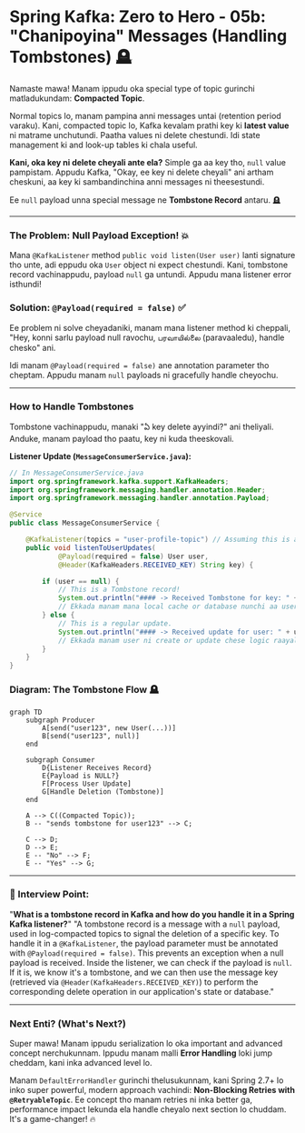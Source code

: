 # Spring Kafka: Zero to Hero - 05b: "Chanipoyina" Messages (Handling Tombstones) 🪦

Namaste mawa! Manam ippudu oka special type of topic gurinchi matladukundam: **Compacted Topic**.

Normal topics lo, manam pampina anni messages untai (retention period varaku). Kani, compacted topic lo, Kafka kevalam prathi key ki **latest value** ni matrame unchutundi. Paatha values ni delete chestundi. Idi state management ki and look-up tables ki chala useful.

**Kani, oka key ni delete cheyali ante ela?**
Simple ga aa key tho, `null` value pampistam. Appudu Kafka, "Okay, ee key ni delete cheyali" ani artham cheskuni, aa key ki sambandinchina anni messages ni theesestundi.

Ee `null` payload unna special message ne **Tombstone Record** antaru. 🪦

---

### The Problem: Null Payload Exception! 💥

Mana `@KafkaListener` method `public void listen(User user)` lanti signature tho unte, adi eppudu oka `User` object ni expect chestundi. Kani, tombstone record vachinappudu, payload `null` ga untundi. Appudu mana listener error isthundi!

### Solution: `@Payload(required = false)` ✅

Ee problem ni solve cheyadaniki, manam mana listener method ki cheppali, "Hey, konni sarlu payload null ravochu, பரவாயில்லை (paravaaledu), handle chesko" ani.

Idi manam `@Payload(required = false)` ane annotation parameter tho cheptam. Appudu manam `null` payloads ni gracefully handle cheyochu.

---

### How to Handle Tombstones

Tombstone vachinappudu, manaki "ఏ key delete ayyindi?" ani theliyali. Anduke, manam payload tho paatu, key ni kuda theeskovali.

**Listener Update (`MessageConsumerService.java`):**

```java
// In MessageConsumerService.java
import org.springframework.kafka.support.KafkaHeaders;
import org.springframework.messaging.handler.annotation.Header;
import org.springframework.messaging.handler.annotation.Payload;

@Service
public class MessageConsumerService {

    @KafkaListener(topics = "user-profile-topic") // Assuming this is a compacted topic
    public void listenToUserUpdates(
            @Payload(required = false) User user,
            @Header(KafkaHeaders.RECEIVED_KEY) String key) {

        if (user == null) {
            // This is a Tombstone record!
            System.out.println("#### -> Received Tombstone for key: " + key + ". Deleting user data...");
            // Ekkada manam mana local cache or database nunchi aa user ni delete chese logic raayali.
        } else {
            // This is a regular update.
            System.out.println("#### -> Received update for user: " + user);
            // Ekkada manam user ni create or update chese logic raayali.
        }
    }
}
```

### Diagram: The Tombstone Flow 🪦

```mermaid
graph TD
    subgraph Producer
        A[send("user123", new User(...))]
        B[send("user123", null)]
    end

    subgraph Consumer
        D{Listener Receives Record}
        E{Payload is NULL?}
        F[Process User Update]
        G[Handle Deletion (Tombstone)]
    end

    A --> C((Compacted Topic));
    B -- "sends tombstone for user123" --> C;

    C --> D;
    D --> E;
    E -- "No" --> F;
    E -- "Yes" --> G;
```

---

### 📝 Interview Point:

"**What is a tombstone record in Kafka and how do you handle it in a Spring Kafka listener?**"
"A tombstone record is a message with a `null` payload, used in log-compacted topics to signal the deletion of a specific key.
To handle it in a `@KafkaListener`, the payload parameter must be annotated with `@Payload(required = false)`. This prevents an exception when a null payload is received. Inside the listener, we can check if the payload is `null`. If it is, we know it's a tombstone, and we can then use the message key (retrieved via `@Header(KafkaHeaders.RECEIVED_KEY)`) to perform the corresponding delete operation in our application's state or database."

---

### Next Enti? (What's Next?)

Super mawa! Manam ippudu serialization lo oka important and advanced concept nerchukunnam. Ippudu manam malli **Error Handling** loki jump cheddam, kani inka advanced level lo.

Manam `DefaultErrorHandler` gurinchi thelusukunnam, kani Spring 2.7+ lo inko super powerful, modern approach vachindi: **Non-Blocking Retries with `@RetryableTopic`**. Ee concept tho manam retries ni inka better ga, performance impact lekunda ela handle cheyalo next section lo chuddam. It's a game-changer! 🔥